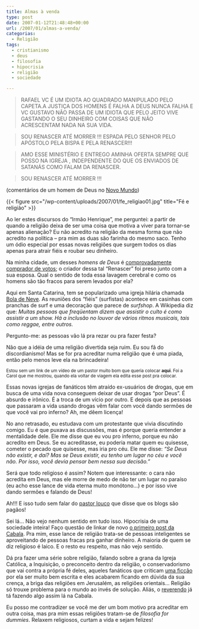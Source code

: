 ```yaml
---
title: Almas à venda
type: post
date: 2007-01-12T21:48:48+00:00
url: /2007/01/almas-a-venda/
categorias:
  - Religião
tags:
  - cristianismo
  - deus
  - filosofia
  - hipocrisia
  - religião
  - sociedade

---
```

> RAFAEL VC É UM IDIOTA AO QUADRADO MANIPULADO PELO CAPETA.A JUSTIÇA DOS HOMENS É FALHA A DEUS NUNCA FALHA E VC GUSTAVO NÃO PASSA DE UM IDIOTA QUE PELO JEITO VIVE GASTANDO O SEU DINHEIRO COM COISAS QUE NÃO ACRESCENTAM NADA NA SUA VIDA.

> SOU RENASCER ATÉ MORRER !!! ESPADA PELO SENHOR PELO APÓSTOLO PELA BISPA E PELA RENASCER!!!

> AMO ESSE MINISTÉRIO E ENTREGO AMINHA OFERTA SEMPRE QUE POSSO NA IGREJA , INDEPENDENTE DO QUE OS ENVIADOS DE SATANÁS COMO FALAM DA RENASCER.

> SOU RENASCER ATÉ MORRER !!!

(comentários de um homem de Deus no [Novo Mundo][1])

{{< figure src="/wp-content/uploads/2007/01/fe_religiao01.jpg" title="Fé e religião" >}}

Ao ler estes discursos do “Irmão Henrique”, me perguntei: a partir de quando a religião deixa de ser uma coisa que motiva a viver para tornar-se apenas alienação? Eu não acredito na religião da mesma forma que não acredito na política – pra mim as duas são farinha do mesmo saco. Tenho um ódio especial por essas novas religiões que surgem todos os dias apenas para atrair fiéis e roubar seu dinheiro.

Na minha cidade, um desses _homens de Deus_ é [comprovadamente comprador de votos][2]; o criador dessa tal “Renascer” foi preso junto com a sua esposa. Qual o sentido de toda essa lavagem cerebral e como os homens são tão fracos para serem levados por ela?

Aqui em Santa Catarina, tem se popularizado uma igreja hilária chamada [Bola de Neve][3]. As reuniões dos “fiéis” (surfistas) acontece em casinhas com pranchas de surf e uma decoração que parece de _surfshop_. A Wikipedia diz que: _Muitas pessoas que freqüentam dizem que assistir o culto é como assistir a um show. Há a inclusão no louvor de vários ritmos musicais, tais como reggae, entre outros._

Pergunto-me: as pessoas vão lá pra rezar ou pra fazer festa?

Não que a idéia de uma religião divertida seja ruim. Eu sou fã do discordianismo! Mas se for pra acreditar numa religião que é uma piada, então pelo menos leve ela na brincadeira!

<small>Estou sem um link de um vídeo de um pastor muito bom que queria colocar <strong>aqui</strong>. Foi a Carol que me mostrou, quando ela voltar de viagem ela edita esse post pra colocar.</small>

Essas novas igrejas de fanáticos têm atraído ex-usuários de drogas, que em busca de uma vida nova conseguem deixar de usar drogas “por Deus”. É absurdo e irônico. É a troca de um vício por outro. E depois que as pessoas que passaram a vida usando drogas vêm falar com você dando sermões de que você vai pro inferno? Ah, me dêem licença!

No ano retrasado, eu estudava com um protestante que vivia discutindo comigo. Eu é que puxava as discussões, mas é porque queria entender a mentalidade dele. Ele me disse que eu vou pro inferno, porque eu não acredito em Deus. Se eu acreditasse, eu poderia matar quem eu quisesse, cometer o pecado que quisesse, mas iria pro céu. Ele me disse: _“Se Deus não existir, e daí? Mas se Deus existir, eu tenho um lugar no céu e você não. Por isso, você devia pensar bem nessa sua decisão.”_

Será que todo religioso é assim? Notem que interessante: o cara não acredita em Deus, mas ele morre de medo de não ter um lugar no paraíso (eu acho esse lance de vida eterna muito monótono…) e por isso vive dando sermões e falando de Deus!

Ah!!! E isso tudo sem falar do [pastor louco][4] que disse que os blogs são pagãos!

Sei lá… Não vejo nenhum sentido em tudo isso. Hipocrisia de uma sociedade inteira! Faço questão de linkar de novo [o primeiro post da Cabala][5]. Pra mim, esse lance de religião trata-se de pessoas inteligentes se aproveitando de pessoas fracas pra ganhar dinheiro. A maioria de quem se diz religioso é laico. E o resto eu respeito, mas não vejo sentido.

Dá pra fazer uma série sobre religião, falando sobre a grana da Igreja Católica, a Inquisição, o preconceito dentro da religião, o conservadorismo que vai contra a própria fé deles, aqueles fanáticos que criticam [uma ficção][6] por ela ser muito bem escrita e eles acabarem ficando em dúvida da sua crença, a briga das religiões em Jerusalém, as religiões orientais… Religião só trouxe problema para o mundo ao invés de solução. Aliás, o [reverendo][7] já tá fazendo algo assim lá na Cabala.

Eu posso me contradizer se você me der um bom motivo pra acreditar em outra coisa, mas pra mim essas religiões tratam-se de _filosofia for dummies_. Relaxem religiosos, curtam a vida e sejam felizes!

 [1]: http://novo-mundo.org/log/2006/12/01/dono-da-renascer-vai-rezar-na-cadeia/
 [2]: http://www.youtube.com/results?search_query=itaja%C3%AD+francelino
 [3]: http://pt.wikipedia.org/wiki/Igreja_Bola_de_Neve
 [4]: /2006/10/blog-pagao/
 [5]: http://1001gatos.org/5/
 [6]: http://pt.wikipedia.org/wiki/O_C%C3%B3digo_da_Vinci
 [7]: http://1001gatos.org/


